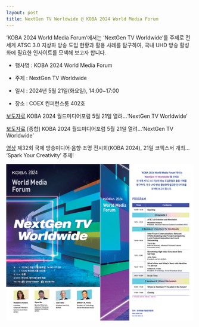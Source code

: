 ```yaml
---
layout: post
title: NextGen TV Worldwide @ KOBA 2024 World Media Forum
---
```


‘KOBA 2024 World Media Forum’에서는 ‘NextGen TV Worldwide’를 주제로 전 세계 ATSC 3.0 지상파 방송 도입 현황과 활용 사례를 탐구하여, 국내 UHD 방송 활성화에 필요한 인사이트를 모색해 보고자 합니다.

- 행사명 : KOBA 2024 World Media Forum

- 주제 : NextGen TV Worldwide

- 일시 : 2024년 5월 21일(화요일), 14:00~17:00

- 장소 : COEX 컨퍼런스룸 402호

[보도자료](http://journal.kobeta.com/koba-2024-%ec%9b%94%eb%93%9c%eb%af%b8%eb%94%94%ec%96%b4%ed%8f%ac%eb%9f%bc-5%ec%9b%94-21%ec%9d%bc-%ec%97%b4%eb%a0%a4nextgen-tv-worldwide/) KOBA 2024 월드미디어포럼 5월 21일 열려…‘NextGen TV Worldwide’

[보도자료](http://journal.kobeta.com/%ec%a2%85%ed%95%a9-koba-2024-%ec%9b%94%eb%93%9c%eb%af%b8%eb%94%94%ec%96%b4%ed%8f%ac%eb%9f%bc-5%ec%9b%94-21%ec%9d%bc-%ec%97%b4%eb%a0%a4nextgen-tv-worldwide/) [종합] KOBA 2024 월드미디어포럼 5월 21일 열려…‘NextGen TV Worldwide’

[영상](https://www.youtube.com/watch?v=K6zFofuEAgU) 제32회 국제 방송미디어·음향·조명 전시회(KOBA 2024), 21일 코엑스서 개최... ‘Spark Your Creativity’ 주제!

![그림](/images/KOBA2024_WorldMediaForum.png)

